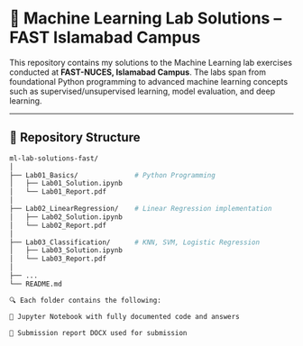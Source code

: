 # 🧪 Machine Learning Lab Solutions – FAST Islamabad Campus

This repository contains my solutions to the Machine Learning lab exercises conducted at **FAST-NUCES, Islamabad Campus**. The labs span from foundational Python programming to advanced machine learning concepts such as supervised/unsupervised learning, model evaluation, and deep learning.

---

## 📁 Repository Structure

```bash
ml-lab-solutions-fast/
│
├── Lab01_Basics/              # Python Programming
│   ├── Lab01_Solution.ipynb
│   └── Lab01_Report.pdf
│
├── Lab02_LinearRegression/    # Linear Regression implementation
│   ├── Lab02_Solution.ipynb
│   └── Lab02_Report.pdf
│
├── Lab03_Classification/      # KNN, SVM, Logistic Regression
│   ├── Lab03_Solution.ipynb
│   └── Lab03_Report.pdf
│
├── ...
└── README.md

🔍 Each folder contains the following:

📘 Jupyter Notebook with fully documented code and answers

📝 Submission report DOCX used for submission


